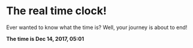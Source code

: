 # The real time clock!

Ever wanted to know what the time is? Well, your journey is about to end!

**The time is Dec 14, 2017, 05:01**